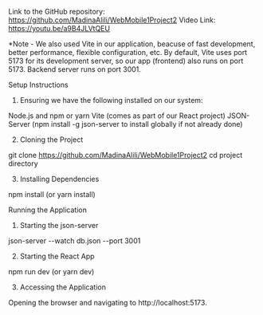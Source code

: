 Link to the GitHub repository: https://github.com/MadinaAlili/WebMobile1Project2 
Video Link: https://youtu.be/a9B4JLVtQEU 

*Note - We also used Vite in our application, beacuse of fast development, better performance, flexible configuration, etc. By default, Vite uses port 5173 for its development server, so our app (frontend) also runs on port 5173. Backend server runs on port 3001.

Setup Instructions

1.	Ensuring we have the following installed on our system:

Node.js and npm or yarn
Vite (comes as part of our React project)
JSON-Server (npm install -g json-server to install globally if not already done)

2.	 Cloning the Project

git clone https://github.com/MadinaAlili/WebMobile1Project2 
cd project directory

3.	Installing Dependencies

npm install (or yarn install)


Running the Application

1.	Starting the json-server

json-server --watch db.json --port 3001

2.	Starting the React App

npm run dev (or yarn dev)

3.	Accessing the Application

Opening the browser and navigating to http://localhost:5173.
